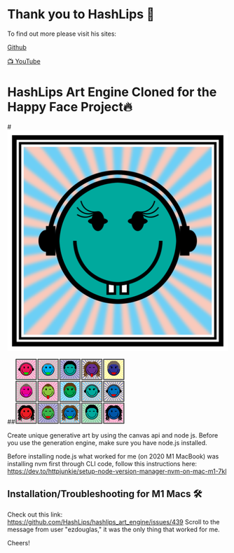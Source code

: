 # Thank you to HashLips 👄

To find out more please visit his sites:

[Github](https://github.com/HashLips)

[📺 YouTube](https://www.youtube.com/channel/UC1LV4_VQGBJHTJjEWUmy8nA)

# HashLips Art Engine Cloned for the Happy Face Project🔥

#![](Happy_Faces_ArtEngine/build/images/9.png)

##![](Happy_Faces_ArtEngine/build/preview.png)

Create unique generative art by using the canvas api and node js. Before you use the generation engine, make sure you have node.js installed.

Before installing node.js what worked for me (on 2020 M1 MacBook) was installing nvm first through CLI code, follow this instructions here:
https://dev.to/httpjunkie/setup-node-version-manager-nvm-on-mac-m1-7kl

## Installation/Troubleshooting for M1 Macs 🛠️

Check out this link: https://github.com/HashLips/hashlips_art_engine/issues/439
Scroll to the message from user "ezdouglas," it was the only thing that worked for me.  

Cheers!

